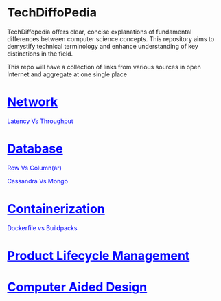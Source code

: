 # TechDiffoPedia
TechDiffopedia offers clear, concise explanations of fundamental differences between computer science concepts. This repository aims to demystify technical terminology and enhance understanding of key distinctions in the field.

This repo will have a collection of links from various sources in open Internet and aggregate at one single place

<h1 style="color:blue; text-decoration: underline; font-weight: bold;">Network</h1>
    <a href="https://aws.amazon.com/compare/the-difference-between-throughput-and-latency/" target="_blank" style="color:blue; text-decoration: none;">Latency Vs Throughput</a>
    
    
<h1 style="color:blue; text-decoration: underline; font-weight: bold;">Database</h1>
    <p>
      <a href="https://dataschool.com/data-modeling-101/row-vs-column-oriented-databases/" target="_blank" style="color:blue; text-decoration: none;">Row Vs Column(ar)</a>
    </p>
    <p>
      <a href="https://www.mongodb.com/resources/compare/cassandra-vs-mongodb" target="_blank" style="color:blue; text-decoration: none;">Cassandra Vs Mongo</a>
    </p>
<h1 style="color:blue; text-decoration: underline; font-weight: bold;">Containerization</h1>
    <p>
      <a href="https://medium.com/@michael.vittrup.larsen/dockerfiles-vs-cloud-native-buildpacks-8acf8149dea1" target="_blank" style="color:blue; text-decoration: none;">Dockerfile vs Buildpacks</a>
    </p>
<h1 style="color:blue; text-decoration: underline; font-weight: bold;">Product Lifecycle Management</h1>
<h1 style="color:blue; text-decoration: underline; font-weight: bold;">Computer Aided Design</h1>


